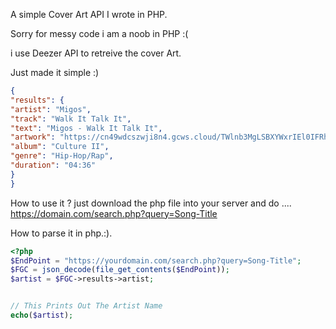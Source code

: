 A simple Cover Art API I wrote in PHP.

Sorry for messy code i am a noob in PHP :(

i use Deezer API to retreive the cover Art.

Just made it simple :)


```JSON
{
"results": {
"artist": "Migos",
"track": "Walk It Talk It",
"text": "Migos - Walk It Talk It",
"artwork": "https://cn49wdcszwji8n4.gcws.cloud/TWlnb3MgLSBXYWxrIEl0IFRhbGsgSXQ=",
"album": "Culture II",
"genre": "Hip-Hop/Rap",
"duration": "04:36"
}
}
```

How to use it ? just download the php file into your server and do .... https://domain.com/search.php?query=Song-Title


How to parse it in php.:).


```php
<?php
$EndPoint = "https://yourdomain.com/search.php?query=Song-Title";
$FGC = json_decode(file_get_contents($EndPoint));
$artist = $FGC->results->artist;


// This Prints Out The Artist Name
echo($artist);

```
